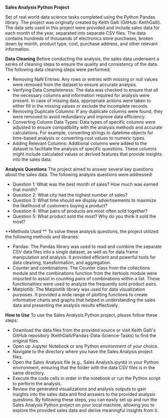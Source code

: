 **Sales Analysis Python Project**

Set of real world data science tasks completed using the Python Pandas library. The project was originally created by Keith Galli (GitHub: KeithGalli). 
The data sets used in this project were provided and include sales data for each month of the year, separated into separate CSV files. The data contains hundreds of thousands of electronics store purchases, broken down by month, product type, cost, purchase address, and other relevant information.

**Data Cleaning**
Before conducting the analysis, the sales data underwent a series of cleaning steps to ensure the quality and consistency of the data. The following data cleaning steps were performed:
- Removing NaN Entries: Any rows or entries with missing or null values were removed from the dataset to ensure accurate analysis.
- Verifying Data Completeness: The data was checked to ensure that all the necessary columns and information required for analysis were present. In case of missing data, appropriate actions were taken to either fill in the missing values or exclude the incomplete records.
- Removing Duplicate Columns: If any duplicate columns were found, they were removed to avoid redundancy and improve data efficiency.
- Converting Column Data Types: Data types of specific columns were adjusted to ensure compatibility with the analysis methods and accurate calculations. For example, converting strings to datetime objects for time-based analysis or converting cost values to numeric types.
- Adding Relevant Columns: Additional columns were added to the dataset to facilitate the analysis of specific questions. These columns might include calculated values or derived features that provide insights into the sales data.

**Analysis Questions**
The project aimed to answer several key questions about the sales data. The following analysis questions were addressed:
- Question 1: What was the best month of sales? How much was earned that month?
- Question 2: What city had the highest number of sales?
- Question 3: What time should we display advertisements to maximize the likelihood of customers buying a product?
- Question 4: What pairs of products are most often sold together?
- Question 5: What product sold the most? Why do you think it sold the most?

**Methods Used **
To solve these analysis questions, the project utilized the following methods and libraries:
- Pandas: The Pandas library was used to read and combine the separate CSV data files into a single dataset, as well as for data frame manipulation and analysis. It provided efficient and powerful tools for data cleaning, transformation, and aggregation.
- Counter and combinations: The Counter class from the collections module and the combinations function from the itertools module were imported to assist in counting pairs of combinations within a list. These functionalities were used to analyze the frequently sold product pairs.
- Matplotlib: The Matplotlib library was used for data visualization purposes. It provided a wide range of plotting functions to create informative charts and graphs that helped in understanding the sales data and presenting the analysis results effectively.

**How to Use**
To use the Sales Analysis Python project, please follow these steps:
- Download the data files from the provided source or visit Keith Galli's GitHub repository (KeithGalli/Pandas-Data-Science-Tasks) to find the original files.
- Open up Jupyter Notebook or any Python environment of your choice.
- Navigate to the directory where you have the Sales Analysis project files.
- Open the Sales Analysis file (e.g., Sales Analysis.ipynb) in your Python environment, ensuring that the folder with the data CSV files is in the same directory.
- Execute the code cells in order in the notebook or run the Python script to perform the analysis.
- Review the generated visualizations and analysis outputs to gain insights into the sales data and find answers to the provided analysis questions.
By following these steps, you can easily set up and run the Sales Analysis Python project on your local machine, allowing you to explore the provided sales data and derive meaningful insights from it.
